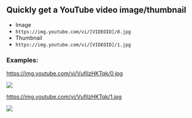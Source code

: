 ## Quickly get a YouTube video image/thumbnail
- Image
 - `https://img.youtube.com/vi/[VIDEOID]/0.jpg`
- Thumbnail
 - `https://img.youtube.com/vi/[VIDEOID]/1.jpg`

### Examples:

https://img.youtube.com/vi/VufilzHKTqk/0.jpg

![](https://img.youtube.com/vi/VufilzHKTqk/0.jpg)

https://img.youtube.com/vi/VufilzHKTqk/1.jpg

![](https://img.youtube.com/vi/VufilzHKTqk/1.jpg)